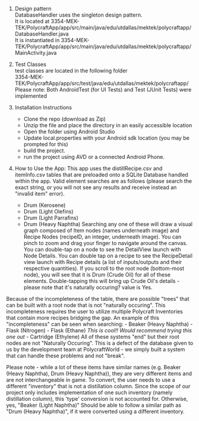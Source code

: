 1. Design pattern
	<br />DatabaseHandler uses the singleton design pattern.<br />It is located at 3354-MEK-TEK/PolycraftApp/app/src/main/java/edu/utdallas/mektek/polycraftapp/DatabaseHandler.java <br />It is instantiated in 3354-MEK-TEK/PolycraftApp/app/src/main/java/edu/utdallas/mektek/polycraftapp/MainActivity.java

2. Test Classes<br />test classes are located in the following folder<br />
	3354-MEK-TEK/PolycraftApp/app/src/test/java/edu/utdallas/mektek/polycraftapp/
	Please note: Both AndroidTest (for UI Tests) and Test (JUnit Tests) were implemented

3. Installation Instructions
	- Clone the repo (download as Zip)
	- Unzip the file and place the directory in an easily accessible location
	- Open the folder using Android Studio
	- Update local.properties with your Android sdk location (you may be prompted for this)
	- build the project.
	- run the project using AVD or a connected Android Phone.
	
4. How to Use the App:
This app uses the distillRecipe.csv and itemInfo.csv tables that are preloaded onto a SQLite Database handled within the app. Valid element searches are as follows (please search the exact string, or you will not see any results and receive instead an "invalid item" error).
	- Drum (Kerosene)
	- Drum (Light Olefins)
	- Drum (Light Parrafins)
	- Drum (Heavy Naphtha)
Searching any one of these will draw a visual graph composed of Item nodes (names underneath image)  and Recipe Nodes (recipeID, an integer, underneath image). You can pinch to zoom and drag your finger to navigate around the canvas. You can double-tap on a node to see the DetailView launch with Node Details. You can double tap on a recipe to see the RecipeDetail view launch with Recipe details (a list of inputs/outputs and their respective quantities). If you scroll to the root node (bottom-most node), you will see that it is Drum (Crude Oil) for all of these elements. Double-tapping this will bring up Crude Oil's details - please note that it's naturally occuring? value is Yes. 
	
Because of the incompleteness of the table, there are possible "trees" that can be built with a root node that is not "naturally occuring". This incompleteness requires the user to utilize multiple Polycraft Inventories that contain more recipes bridging the gap. An example of this "incompleteness" can be seen when searching:
	- Beaker (Heavy Naphtha)
	- Flask (Nitrogen)
	- Flask (Ethane) *This is cool!! Would recommend trying this one out*
	- Cartridge (Ethylene)
All of these systems "end" but their root nodes are not "Naturally Occuring". This is a defect of the database given to us by the development team at PolycraftWorld - we simply built a system that can handle these problems and not "break". 

Please note - while a lot of these items have similar names (e.g. Beaker (Heavy Naphtha), Drum (Heavy Naphtha)), they are very different items and are not interchangeable in game. To convert, the user needs to use a different "inventory" that is not a distillation column. Since the scope of our project only includes implementation of one such inventory (namely distillation column), this 'type' conversion is not accounted for. Otherwise, yes, "Beaker (Light Naphtha)" Should be able to follow a similar path as "Drum (Heavy Naphtha)", if it were converted using a different inventory. 
